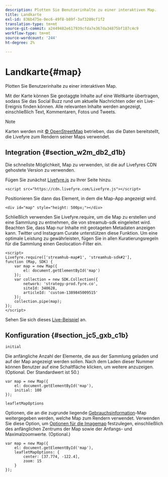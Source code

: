 ```yaml
---
description: Plotten Sie Benutzerinhalte zu einer interaktiven Map.
title: Landkarte
exl-id: 836b475e-0ec6-49f8-b89f-3af3209cf1f2
translation-type: tm+mt
source-git-commit: a2449482e617939cfda7e367da34875bf187c4c9
workflow-type: tm+mt
source-wordcount: '244'
ht-degree: 2%

---
```


# Landkarte{#map}

Plotten Sie Benutzerinhalte zu einer interaktiven Map.

Mit der Karte können Sie geotaggte Inhalte auf eine Weltkarte übertragen, sodass Sie das Social Buzz rund um aktuelle Nachrichten oder ein Live-Ereignis finden können. Alle relevanten Inhalte werden angezeigt, einschließlich Text, Kommentaren, Fotos und Tweets.

>[!NOTE]
>
>Karten werden mit [© OpenStreetMap](https://www.openstreetmap.org/copyright) betrieben, das die Daten bereitstellt, die Livefyre zum Rendern seiner Maps verwendet.

## Integration {#section_w2m_db2_d1b}

Die schnellste Möglichkeit, Map zu verwenden, ist die auf Livefyres CDN gehostete Version zu verwenden.

Fügen Sie zunächst [Livefyre.js](https://github.com/Livefyre/Livefyre.js) zu Ihrer Seite hinzu.

```
<script src="https://cdn.livefyre.com/Livefyre.js"></script> 
```

Positionieren Sie dann das Element, in dem die Map-App angezeigt wird.

```
<div id="map" style="height: 500px;"></div>
```

Schließlich verwenden Sie Livefyre.require, um die Map zu erstellen und eine Sammlung zu entnehmen, die von streamub-sdk eingeleitet wird. Beachten Sie, dass Map nur Inhalte mit geotageten Metadaten anzeigen kann. Twitter und Instagram Curate unterstützen diese Funktion. Um eine optimale Leistung zu gewährleisten, fügen Sie in allen Kuratierungsregeln für die Sammlung einen Geolocation-Filter ein.

```
<script> 
Livefyre.require(['streamhub-map#1', 'streamhub-sdk#2'], 
function (Map, SDK) { 
    var map = new Map({ 
        el: document.getElementById('map') 
    }); 
    var collection = new SDK.Collection({ 
        network: 'strategy-prod.fyre.co', 
        siteId: 340628, 
        articleId: 'custom-1389845009515' 
    }); 
    collection.pipe(map); 
}); 
</script>
```

Sehen Sie sich dieses [Live-Beispiel](https://codepen.io/cheung31/pen/wkmbF) an.

## Konfiguration {#section_jc5_gxb_c1b}

`initial`

Die anfängliche Anzahl der Elemente, die aus der Sammlung geladen und auf der Map angezeigt werden sollen. Nach dem Laden dieser Nummer können Benutzer auf eine Schaltfläche klicken, um weitere anzuzeigen. (Optional. Der Standardwert ist 50.)

```
var map = new Map({ 
    el: document.getElementById('map'), 
    initial: 100 
});
```

`leafletMapOptions`

Optionen, die an die zugrunde liegende [Gebrauchsinformation](https://leafletjs.com/)-Map weitergegeben werden, welche Map zum Rendern verwendet. Verwenden Sie diese Option, um [Optionen für die Imagemap](https://leafletjs.com/reference.html#map-options) festzulegen, einschließlich des anfänglichen Zentrums der Map sowie der Anfangs- und Maximalzoomwerte. (Optional.)

```
var map = new Map({ 
    el: document.getElementById('map'), 
    leafletMapOptions: { 
        center: [37.774, -122.4], 
        zoom: 15 
    } 
});
```
